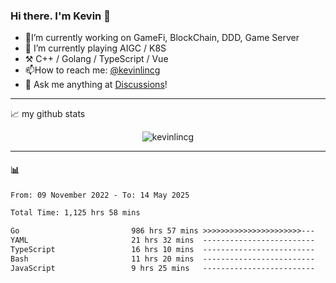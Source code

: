 ### Hi there. I'm Kevin 👋

- 🔭I’m currently working on GameFi, BlockChain, DDD, Game Server
- 🌱 I’m currently playing AIGC / K8S
-   :hammer_and_pick: C++ / Golang / TypeScript / Vue
- 📫How to reach me: [@kevinlincg](https://twitter.com/kevinlincg) 
-   :thought_balloon: Ask me anything at [Discussions](https://github.com/kevinlincg/kevinlincg/issues/new)!

---

📈 my github stats

<p align="center"> <img src="https://github-readme-stats-ouuan.vercel.app/api?username=kevinlincg&theme=dark&show_icons=true&count_private=true" alt="kevinlincg" />

---

#### :bar_chart: 

<!--START_SECTION:waka-->

```txt
From: 09 November 2022 - To: 14 May 2025

Total Time: 1,125 hrs 58 mins

Go                         986 hrs 57 mins >>>>>>>>>>>>>>>>>>>>>>---   87.65 %
YAML                       21 hrs 32 mins  -------------------------   01.91 %
TypeScript                 16 hrs 10 mins  -------------------------   01.44 %
Bash                       11 hrs 20 mins  -------------------------   01.01 %
JavaScript                 9 hrs 25 mins   -------------------------   00.84 %
```

<!--END_SECTION:waka-->
